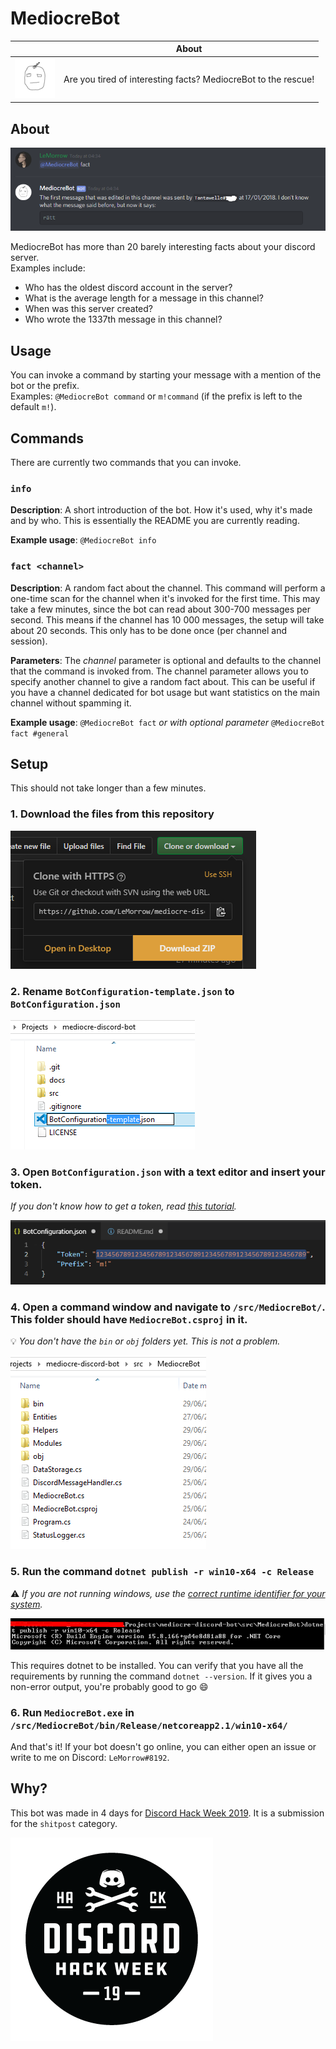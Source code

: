 # MediocreBot
|     | About                                                            |
| --- | :--------------------------------------------------------------: |
| ![Profile picture](img/pfp.png) | Are you tired of interesting facts? MediocreBot to the rescue! |

## About
![Example](img/example.png)

MediocreBot has more than 20 barely interesting facts about your discord server.<br>
Examples include:
* Who has the oldest discord account in the server?
* What is the average length for a message in this channel?
* When was this server created?
* Who wrote the 1337th message in this channel?

## Usage
You can invoke a command by starting your message with a mention of the bot or the prefix.<br>
Examples: `@MediocreBot command` or `m!command` (if the prefix is left to the default `m!`).

## Commands
There are currently two commands that you can invoke.

### `info`
__Description__: A short introduction of the bot. How it's used, why it's made and by who. This is essentially the README you are currently reading.

__Example usage__: `@MediocreBot info`

### `fact <channel>`
__Description__: A random fact about the channel. This command will perform a one-time scan for the channel when it's invoked for the first time. This may take a few minutes, since the bot can read about 300-700 messages per second. This means if the channel has 10 000 messages, the setup will take about 20 seconds. This only has to be done once (per channel and session).

__Parameters__: The *channel* parameter is optional and defaults to the channel that the command is invoked from. The channel parameter allows you to specify another channel to give a random fact about. This can be useful if you have a channel dedicated for bot usage but want statistics on the main channel without spamming it.

__Example usage__: `@MediocreBot fact` *or with optional parameter* `@MediocreBot fact #general`

## Setup
This should not take longer than a few minutes.

### 1. Download the files from this repository
![Download](img/download.png)

### 2. Rename `BotConfiguration-template.json` to `BotConfiguration.json`
![Rename](img/rename.png)

### 3. Open `BotConfiguration.json` with a text editor and insert your token.
*If you don't know how to get a token, read [this tutorial](https://www.writebots.com/discord-bot-token/).*

![Token](img/token.png)

### 4. Open a command window and navigate to `/src/MediocreBot/`. This folder should have `MediocreBot.csproj` in it.
:bulb: *You don't have the `bin` or `obj` folders yet. This is not a problem.*

![Folder](img/folder.png)

### 5. Run the command `dotnet publish -r win10-x64 -c Release`
:warning: *If you are not running windows, use the [correct runtime identifier for your system](https://docs.microsoft.com/en-us/dotnet/core/rid-catalog).*

![Publish](img/publish.png)

This requires dotnet to be installed. You can verify that you have all the requirements by running the command `dotnet --version`. If it gives you a non-error output, you're probably good to go :smile:

### 6. Run `MediocreBot.exe` in `/src/MediocreBot/bin/Release/netcoreapp2.1/win10-x64/`
And that's it! If your bot doesn't go online, you can either open an issue or write to me on Discord: `LeMorrow#8192`.

## Why?
This bot was made in 4 days for [Discord Hack Week 2019](https://dis.gd/hackweek). It is a submission for the `shitpost` category. 

![Discord hack week](img/hack-week.png)
